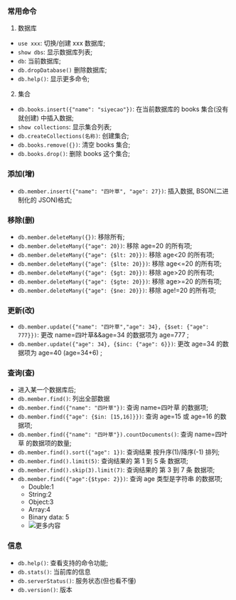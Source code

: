 ### 常用命令

1. 数据库

-   `use xxx`: 切换/创建 xxx 数据库;
-   `show dbs`: 显示数据库列表;
-   `db`: 当前数据库;
-   `db.dropDatabase()` 删除数据库;
-   `db.help()`: 显示更多命令;

2. 集合

-   `db.books.insert({"name": "siyecao"})`: 在当前数据库的 books 集合(没有就创建) 中插入数据;
-   `show collections`: 显示集合列表;
-   `db.createCollections(名称)`: 创建集合;
-   `db.books.remove({})`: 清空 books 集合;
-   `db.books.drop()`: 删除 books 这个集合;

### 添加(增)

-   `db.member.insert({"name": "四叶草", "age": 27})`: 插入数据, BSON(二进制化的 JSON)格式;

### 移除(删)

-   `db.member.deleteMany({})`: 移除所有;
-   `db.member.deleteMany({"age": 20})`: 移除 age=20 的所有项;
-   `db.member.deleteMany({"age": {$lt: 20}})`: 移除 age<20 的所有项;
-   `db.member.deleteMany({"age": {$lte: 20}})`: 移除 age<=20 的所有项;
-   `db.member.deleteMany({"age": {$gt: 20}})`: 移除 age>20 的所有项;
-   `db.member.deleteMany({"age": {$gte: 20}})`: 移除 age>=20 的所有项;
-   `db.member.deleteMany({"age": {$ne: 20}})`: 移除 age!=20 的所有项;

### 更新(改)

-   `db.member.update({"name": "四叶草","age": 34}, {$set: {"age": 777}})`: 更改 name=四叶草&&age=34 的数据项为 age=777 ;
-   `db.member.update({"age": 34}, {$inc: {"age": 6}})`: 更改 age=34 的数据项为 age=40 (age=34+6) ;

### 查询(查)

-   进入某一个数据库后;
-   `db.member.find()`: 列出全部数据
-   `db.member.find({"name": "四叶草"})`: 查询 name=四叶草 的数据项;
-   `db.member.find({"age": {$in: [15,16]}})`: 查询 age=15 或 age=16 的数据项;
-   `db.member.find({"name": "四叶草"}).countDocuments()`: 查询 name=四叶草 的数据项的数量;
-   `db.member.find().sort({"age": 1})`: 查询结果 按升序(1)/降序(-1) 排列;
-   `db.member.find().limit(5)`: 查询结果的 第 1 到 5 条 数据项;
-   `db.member.find().skip(3).limit(7)`: 查询结果的 第 3 到 7 条 数据项;
-   `db.member.find({"age":{$type: 2}})`: 查询 age 类型是字符串 的数据项;
    -   Double:1
    -   String:2
    -   Object:3
    -   Array:4
    -   Binary data: 5
    -   ![更多内容](https://upload-images.jianshu.io/upload_images/5832745-4b259a703b51d8c8.jpg?imageMogr2/auto-orient/strip%7CimageView2/2/w/700)

### 信息

-   `db.help()`: 查看支持的命令功能;
-   `db.stats()`: 当前库的信息
-   `db.serverStatus()`: 服务状态(但也看不懂)
-   `db.version()`: 版本

